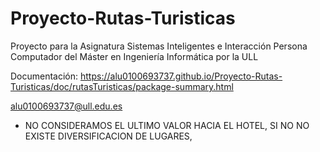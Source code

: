 # Proyecto-Rutas-Turisticas
Proyecto para la Asignatura Sistemas Inteligentes e Interacción Persona Computador del Máster en Ingeniería Informática por la ULL

Documentación: https://alu0100693737.github.io/Proyecto-Rutas-Turisticas/doc/rutasTuristicas/package-summary.html

alu0100693737@ull.edu.es


* NO CONSIDERAMOS EL ULTIMO VALOR HACIA EL HOTEL, SI NO NO EXISTE DIVERSIFICACION DE LUGARES, 
